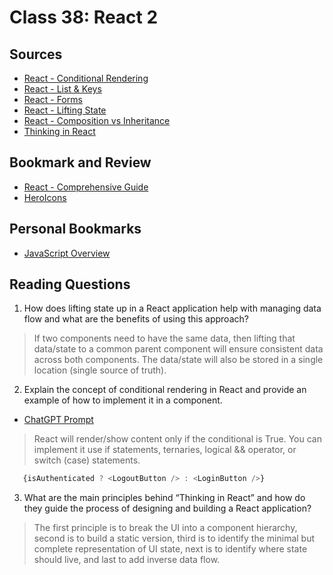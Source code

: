 # Class 38: React 2

## Sources
- [React - Conditional Rendering](https://reactjs.org/docs/conditional-rendering.html)
- [React - List & Keys](https://reactjs.org/docs/lists-and-keys.html)
- [React - Forms](https://reactjs.org/docs/forms.html)
- [React - Lifting State](https://reactjs.org/docs/lifting-state-up.html)
- [React - Composition vs Inheritance](https://reactjs.org/docs/composition-vs-inheritance.html)
- [Thinking in React](https://reactjs.org/docs/thinking-in-react.html)

## Bookmark and Review
- [React - Comprehensive Guide](https://tylermcginnis.com/reactjs-tutorial-a-comprehensive-guide-to-building-apps-with-react/)
- [HeroIcons](https://heroicons.com/)

## Personal Bookmarks
- [JavaScript Overview](https://developer.mozilla.org/en-US/docs/Web/JavaScript/Language_overview)

## Reading Questions

1. How does lifting state up in a React application help with managing data flow and what are the benefits of using this approach?
> If two components need to have the same data, then lifting that data/state to a common parent component will ensure consistent data across both components. The data/state will also be stored in a single location (single source of truth). 
2. Explain the concept of conditional rendering in React and provide an example of how to implement it in a component.
- [ChatGPT Prompt](https://chat.openai.com/c/f04d70db-4f2f-4f13-9ce9-ad1ba2a4b212)
> React will render/show content only if the conditional is True. You can implement it use if statements, ternaries, logical && operator, or switch (case) statements. 
>
```javascript
   {isAuthenticated ? <LogoutButton /> : <LoginButton />}
```
3. What are the main principles behind “Thinking in React” and how do they guide the process of designing and building a React application?
> The first principle is to break the UI into a component hierarchy, second is to build a static version, third is to identify the minimal but complete representation of UI state, next is to identify where state should live, and last to add inverse data flow. 